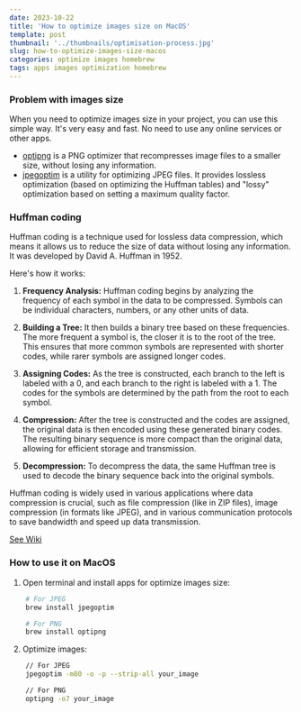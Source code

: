 ```yaml
---
date: 2023-10-22
title: 'How to optimize images size on MacOS'
template: post
thumbnail: '../thumbnails/optimisation-process.jpg'
slug: how-to-optimize-images-size-macos
categories: optimize images homebrew
tags: apps images optimization homebrew
---
```


### Problem with images size

When you need to optimize images size in your project, you can use this simple way. 
It's very easy and fast. No need to use any online services or other apps.

- [optipng](https://optipng.sourceforge.net) is a PNG optimizer that recompresses image files to a smaller size, without losing any information.
- [jpegoptim](https://github.com/tjko/jpegoptim) is a utility for optimizing JPEG files. It provides lossless optimization (based on optimizing the Huffman tables) and "lossy" optimization based on setting a maximum quality factor.

### Huffman coding

Huffman coding is a technique used for lossless data compression, which means it allows us to reduce the size of data without losing any information. It was developed by David A. Huffman in 1952.

Here's how it works:

1. **Frequency Analysis:** Huffman coding begins by analyzing the frequency of each symbol in the data to be compressed. Symbols can be individual characters, numbers, or any other units of data.

2. **Building a Tree:** It then builds a binary tree based on these frequencies. The more frequent a symbol is, the closer it is to the root of the tree. This ensures that more common symbols are represented with shorter codes, while rarer symbols are assigned longer codes.

3. **Assigning Codes:** As the tree is constructed, each branch to the left is labeled with a 0, and each branch to the right is labeled with a 1. The codes for the symbols are determined by the path from the root to each symbol.

4. **Compression:** After the tree is constructed and the codes are assigned, the original data is then encoded using these generated binary codes. The resulting binary sequence is more compact than the original data, allowing for efficient storage and transmission.

5. **Decompression:** To decompress the data, the same Huffman tree is used to decode the binary sequence back into the original symbols.

Huffman coding is widely used in various applications where data compression is crucial, such as file compression (like in ZIP files), image compression (in formats like JPEG), and in various communication protocols to save bandwidth and speed up data transmission.

 [See Wiki](https://en.wikipedia.org/wiki/Huffman_coding)

### How to use it on MacOS

1. Open terminal and install apps for optimize images size:

```bash
    # For JPEG
    brew install jpegoptim

    # For PNG
    brew install optipng
```

2. Optimize images:

```bash
    // For JPEG
    jpegoptim -m80 -o -p --strip-all your_image

    // For PNG
    optipng -o7 your_image
``` 


